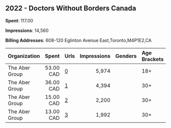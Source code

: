 ## 2022 - Doctors Without Borders Canada 
**Spent**: 117.00

**Impressions**: 14,560

**Billing Addresses**: 608-120 Eglinton Avenue East,Toronto,M4P1E2,CA

|Organization|Spent|Urls|Impressions|Genders|Age Brackets|Country Codes|
|:---|---:|:---|---:|:---|:---|:---|
|The Aber Group|53.00 CAD|[0](https://www.snap.com/political-ads/asset/552743ec2447a55eb57d05c3a44d11fee4f57280080ed50daadedbf0e22b29a8?mediaType=mp4)|5,974||18+|canada|
|The Aber Group|36.00 CAD|[1](https://www.snap.com/political-ads/asset/7c1bfc1d6832bd8cdc47ae70711475b9d7b9b9858ba701b5d39462cb8bc1712c?mediaType=mp4)|4,394||30+|canada|
|The Aber Group|15.00 CAD|[2](https://www.snap.com/political-ads/asset/92ce5a7952e5eb571900922f62daeeb51dfd3a64af9078331c05e7a93898aec6?mediaType=mp4)|2,200||30+|canada|
|The Aber Group|13.00 CAD|[3](https://www.snap.com/political-ads/asset/0a1a42025a11f443fafeb2b157927cff5490593fd8c9d3b4fd69a454e7ecf5e5?mediaType=mp4)|1,992||30+|canada|
